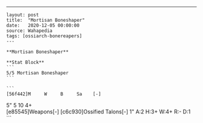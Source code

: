 ---
    layout: post
    title:  "Mortisan Boneshaper"
    date:   2020-12-05 00:00:00
    source: Wahapedia
    tags: [ossiarch-bonereapers]
    ---
    
    **Mortisan Boneshaper**
    
    **Stat Block**
    ```
    5/5 Mortisan Boneshaper
    ```
    
    ```
    [56f442]M     W     B     Sa    [-]
5"    5     10    4+    
[e85545]Weapons[-]
[c6c930]Ossified Talons[-]
1"     A:2    H:3+   W:4+   R:-    D:1   
    ```
    
    
    